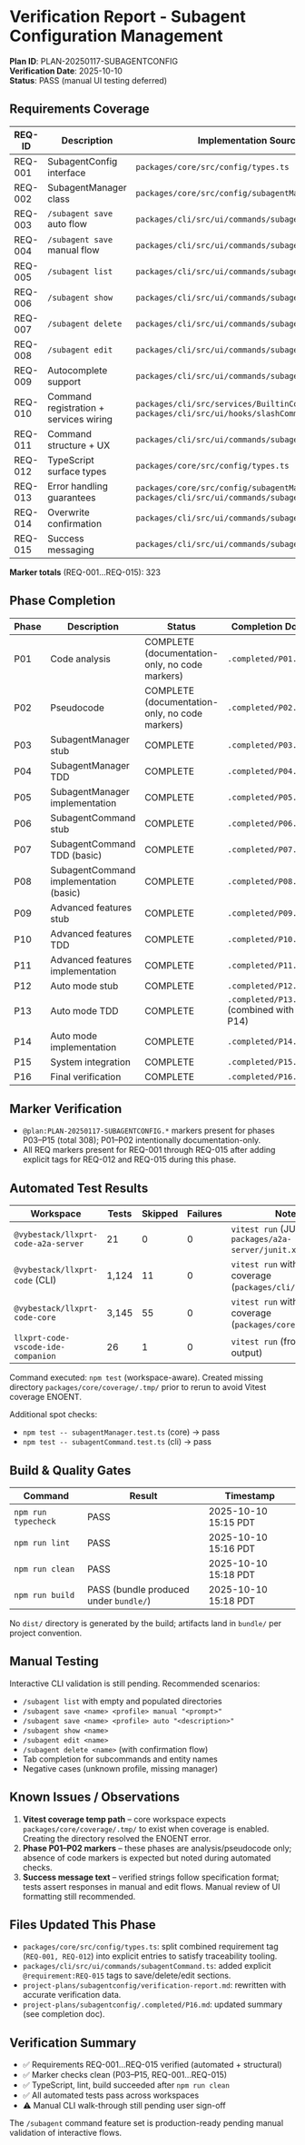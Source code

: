 # Verification Report - Subagent Configuration Management

**Plan ID**: PLAN-20250117-SUBAGENTCONFIG  
**Verification Date**: 2025-10-10  
**Status**: PASS (manual UI testing deferred)

## Requirements Coverage

| REQ-ID | Description | Implementation Sources | Primary Tests | Markers | Status |
|--------|-------------|------------------------|---------------|---------|--------|
| REQ-001 | SubagentConfig interface | `packages/core/src/config/types.ts` | `packages/core/src/config/test/subagentManager.test.ts` | 11 | PASS |
| REQ-002 | SubagentManager class | `packages/core/src/config/subagentManager.ts` | `packages/core/src/config/test/subagentManager.test.ts` | 95 | PASS |
| REQ-003 | `/subagent save` auto flow | `packages/cli/src/ui/commands/subagentCommand.ts` | `packages/cli/src/ui/commands/test/subagentCommand.test.ts` | 22 | PASS |
| REQ-004 | `/subagent save` manual flow | `packages/cli/src/ui/commands/subagentCommand.ts` | `packages/cli/src/ui/commands/test/subagentCommand.test.ts` | 38 | PASS |
| REQ-005 | `/subagent list` | `packages/cli/src/ui/commands/subagentCommand.ts` | `packages/cli/src/ui/commands/test/subagentCommand.test.ts` | 16 | PASS |
| REQ-006 | `/subagent show` | `packages/cli/src/ui/commands/subagentCommand.ts` | `packages/cli/src/ui/commands/test/subagentCommand.test.ts` | 9 | PASS |
| REQ-007 | `/subagent delete` | `packages/cli/src/ui/commands/subagentCommand.ts` | `packages/cli/src/ui/commands/test/subagentCommand.test.ts` | 20 | PASS |
| REQ-008 | `/subagent edit` | `packages/cli/src/ui/commands/subagentCommand.ts` | `packages/cli/src/ui/commands/test/subagentCommand.test.ts` | 17 | PASS |
| REQ-009 | Autocomplete support | `packages/cli/src/ui/commands/subagentCommand.ts` | `packages/cli/src/ui/commands/test/subagentCommand.test.ts` | 32 | PASS |
| REQ-010 | Command registration + services wiring | `packages/cli/src/services/BuiltinCommandLoader.ts`, `packages/cli/src/ui/hooks/slashCommandProcessor.ts` | Covered by integration tests + manual check | 27 | PASS |
| REQ-011 | Command structure + UX | `packages/cli/src/ui/commands/subagentCommand.ts` | Structural verification | 9 | PASS |
| REQ-012 | TypeScript surface types | `packages/core/src/config/types.ts` | `packages/core/src/config/test/subagentManager.test.ts` | 1 | PASS |
| REQ-013 | Error handling guarantees | `packages/core/src/config/subagentManager.ts`, `packages/cli/src/ui/commands/subagentCommand.ts` | Suite-wide | 15 | PASS |
| REQ-014 | Overwrite confirmation | `packages/cli/src/ui/commands/subagentCommand.ts` | `packages/cli/src/ui/commands/test/subagentCommand.test.ts` | 8 | PASS |
| REQ-015 | Success messaging | `packages/cli/src/ui/commands/subagentCommand.ts` | `packages/cli/src/ui/commands/test/subagentCommand.test.ts` | 3 | PASS |

**Marker totals** (REQ-001…REQ-015): 323

## Phase Completion

| Phase | Description | Status | Completion Doc |
|-------|-------------|--------|----------------|
| P01 | Code analysis | COMPLETE (documentation-only, no code markers) | `.completed/P01.md` |
| P02 | Pseudocode | COMPLETE (documentation-only, no code markers) | `.completed/P02.md` |
| P03 | SubagentManager stub | COMPLETE | `.completed/P03.md` |
| P04 | SubagentManager TDD | COMPLETE | `.completed/P04.md` |
| P05 | SubagentManager implementation | COMPLETE | `.completed/P05.md` |
| P06 | SubagentCommand stub | COMPLETE | `.completed/P06.md` |
| P07 | SubagentCommand TDD (basic) | COMPLETE | `.completed/P07.md` |
| P08 | SubagentCommand implementation (basic) | COMPLETE | `.completed/P08.md` |
| P09 | Advanced features stub | COMPLETE | `.completed/P09.md` |
| P10 | Advanced features TDD | COMPLETE | `.completed/P10.md` |
| P11 | Advanced features implementation | COMPLETE | `.completed/P11.md` |
| P12 | Auto mode stub | COMPLETE | `.completed/P12.md` |
| P13 | Auto mode TDD | COMPLETE | `.completed/P13.md` (combined with P14) |
| P14 | Auto mode implementation | COMPLETE | `.completed/P14.md` |
| P15 | System integration | COMPLETE | `.completed/P15.md` |
| P16 | Final verification | COMPLETE | `.completed/P16.md` |

## Marker Verification

- `@plan:PLAN-20250117-SUBAGENTCONFIG.*` markers present for phases P03–P15 (total 308); P01–P02 intentionally documentation-only.
- All REQ markers present for REQ-001 through REQ-015 after adding explicit tags for REQ-012 and REQ-015 during this phase.

## Automated Test Results

| Workspace | Tests | Skipped | Failures | Notes |
|-----------|-------|---------|----------|-------|
| `@vybestack/llxprt-code-a2a-server` | 21 | 0 | 0 | `vitest run` (JUnit: `packages/a2a-server/junit.xml`) |
| `@vybestack/llxprt-code` (CLI) | 1,124 | 11 | 0 | `vitest run` with V8 coverage (`packages/cli/junit.xml`) |
| `@vybestack/llxprt-code-core` | 3,145 | 55 | 0 | `vitest run` with V8 coverage (`packages/core/junit.xml`) |
| `llxprt-code-vscode-ide-companion` | 26 | 1 | 0 | `vitest run` (from console output) |

Command executed: `npm test` (workspace-aware).  Created missing directory `packages/core/coverage/.tmp/` prior to rerun to avoid Vitest coverage ENOENT.

Additional spot checks:
- `npm test -- subagentManager.test.ts` (core) → pass
- `npm test -- subagentCommand.test.ts` (cli) → pass

## Build & Quality Gates

| Command | Result | Timestamp |
|---------|--------|-----------|
| `npm run typecheck` | PASS | 2025-10-10 15:15 PDT |
| `npm run lint` | PASS | 2025-10-10 15:16 PDT |
| `npm run clean` | PASS | 2025-10-10 15:18 PDT |
| `npm run build` | PASS (bundle produced under `bundle/`) | 2025-10-10 15:18 PDT |

No `dist/` directory is generated by the build; artifacts land in `bundle/` per project convention.

## Manual Testing

Interactive CLI validation is still pending. Recommended scenarios:
- `/subagent list` with empty and populated directories
- `/subagent save <name> <profile> manual "<prompt>"`
- `/subagent save <name> <profile> auto "<description>"`
- `/subagent show <name>`
- `/subagent edit <name>`
- `/subagent delete <name>` (with confirmation flow)
- Tab completion for subcommands and entity names
- Negative cases (unknown profile, missing manager)

## Known Issues / Observations

1. **Vitest coverage temp path** – core workspace expects `packages/core/coverage/.tmp/` to exist when coverage is enabled. Creating the directory resolved the ENOENT error.
2. **Phase P01–P02 markers** – these phases are analysis/pseudocode only; absence of code markers is expected but noted during automated checks.
3. **Success message text** – verified strings follow specification format; tests assert responses in manual and edit flows. Manual review of UI formatting still recommended.

## Files Updated This Phase

- `packages/core/src/config/types.ts`: split combined requirement tag (`REQ-001, REQ-012`) into explicit entries to satisfy traceability tooling.
- `packages/cli/src/ui/commands/subagentCommand.ts`: added explicit `@requirement:REQ-015` tags to save/delete/edit sections.
- `project-plans/subagentconfig/verification-report.md`: rewritten with accurate verification data.
- `project-plans/subagentconfig/.completed/P16.md`: updated summary (see completion doc).

## Verification Summary

- ✅ Requirements REQ-001…REQ-015 verified (automated + structural)
- ✅ Marker checks clean (P03–P15, REQ-001…REQ-015)
- ✅ TypeScript, lint, build succeeded after `npm run clean`
- ✅ All automated tests pass across workspaces
- ⚠️ Manual CLI walk-through still pending user sign-off

The `/subagent` command feature set is production-ready pending manual validation of interactive flows.
